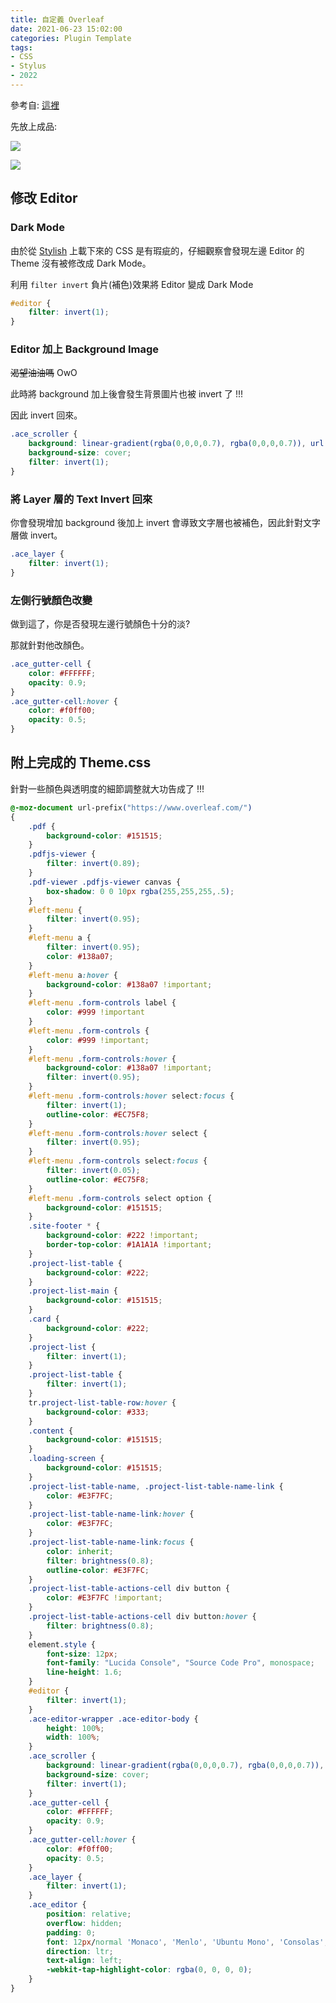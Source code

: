 ```yaml
---
title: 自定義 Overleaf
date: 2021-06-23 15:02:00
categories: Plugin Template
tags:
- CSS
- Stylus
- 2022
---
```


參考自: [這裡](https://userstyles.org/styles/183490/dark-overleaf)

先放上成品:

![](https://i.imgur.com/KggqBu6.png)

![](https://i.imgur.com/tLtnmNU.png)

## 修改 Editor 

### Dark Mode

由於從 [Stylish](https://userstyles.org/) 上載下來的 CSS 是有瑕疵的，仔細觀察會發現左邊 Editor 的 Theme 沒有被修改成 Dark Mode。

利用 `filter invert` 負片(補色)效果將 Editor 變成 Dark Mode

```css
#editor {
    filter: invert(1);
}
```

### Editor 加上 Background Image

~~渴望油油嗎~~ OwO

此時將 background 加上後會發生背景圖片也被 invert 了 !!!

因此 invert 回來。

```css
.ace_scroller {
	background: linear-gradient(rgba(0,0,0,0.7), rgba(0,0,0,0.7)), url(https://i.imgur.com/6OR1oUa.jpg) no-repeat;
	background-size: cover;
    filter: invert(1);
}
```

### 將 Layer 層的 Text Invert 回來

你會發現增加 background 後加上 invert 會導致文字層也被補色，因此針對文字層做 invert。

```css
.ace_layer {
    filter: invert(1);
}
```

### 左側行號顏色改變

做到這了，你是否發現左邊行號顏色十分的淡?

那就針對他改顏色。

```css
.ace_gutter-cell {
    color: #FFFFFF;
    opacity: 0.9;
}
.ace_gutter-cell:hover {
    color: #f0ff00;
    opacity: 0.5;
}
```

## 附上完成的 Theme.css

針對一些顏色與透明度的細節調整就大功告成了 !!!

```css
@-moz-document url-prefix("https://www.overleaf.com/")
{
    .pdf {
        background-color: #151515;
    }
    .pdfjs-viewer {
        filter: invert(0.89);
    }
    .pdf-viewer .pdfjs-viewer canvas {
        box-shadow: 0 0 10px rgba(255,255,255,.5);
    }
    #left-menu {
        filter: invert(0.95);
    }
    #left-menu a {
        filter: invert(0.95);
        color: #138a07;
    }
    #left-menu a:hover {
        background-color: #138a07 !important;
    }
    #left-menu .form-controls label {
        color: #999 !important   
    }
    #left-menu .form-controls {
        color: #999 !important;
    }
    #left-menu .form-controls:hover {
        background-color: #138a07 !important;
        filter: invert(0.95);
    }
    #left-menu .form-controls:hover select:focus {
        filter: invert(1);
        outline-color: #EC75F8;
    }
    #left-menu .form-controls:hover select {
        filter: invert(0.95);
    }
    #left-menu .form-controls select:focus {
        filter: invert(0.05);
        outline-color: #EC75F8;
    }
    #left-menu .form-controls select option {
        background-color: #151515;
    }
    .site-footer * {
        background-color: #222 !important;
        border-top-color: #1A1A1A !important;
    }
    .project-list-table {
        background-color: #222;
    }
    .project-list-main {
        background-color: #151515;
    }
    .card {
        background-color: #222;
    }
    .project-list {
        filter: invert(1);
    }
    .project-list-table {
        filter: invert(1);
    }
    tr.project-list-table-row:hover {
        background-color: #333;
    }
    .content {
        background-color: #151515;
    }
    .loading-screen {
        background-color: #151515;
    }
    .project-list-table-name, .project-list-table-name-link {
        color: #E3F7FC;
    }
    .project-list-table-name-link:hover {
        color: #E3F7FC;
    }
    .project-list-table-name-link:focus {
        color: inherit;
        filter: brightness(0.8);
        outline-color: #E3F7FC;
    }
    .project-list-table-actions-cell div button {
        color: #E3F7FC !important;
    }
    .project-list-table-actions-cell div button:hover {
        filter: brightness(0.8);
    }
    element.style {
        font-size: 12px;
        font-family: "Lucida Console", "Source Code Pro", monospace;
        line-height: 1.6;
    }
    #editor {
        filter: invert(1);
    }
    .ace-editor-wrapper .ace-editor-body {
        height: 100%;
        width: 100%;
    }
    .ace_scroller {
        background: linear-gradient(rgba(0,0,0,0.7), rgba(0,0,0,0.7)), url(https://i.imgur.com/6OR1oUa.jpg) no-repeat;
        background-size: cover;
        filter: invert(1);
    }
    .ace_gutter-cell {
        color: #FFFFFF;
        opacity: 0.9;
    }
    .ace_gutter-cell:hover {
        color: #f0ff00;
        opacity: 0.5;
    }
    .ace_layer {
        filter: invert(1);
    }
    .ace_editor {
        position: relative;
        overflow: hidden;
        padding: 0;
        font: 12px/normal 'Monaco', 'Menlo', 'Ubuntu Mono', 'Consolas', 'source-code-pro', monospace;
        direction: ltr;
        text-align: left;
        -webkit-tap-highlight-color: rgba(0, 0, 0, 0);
    }
}
```